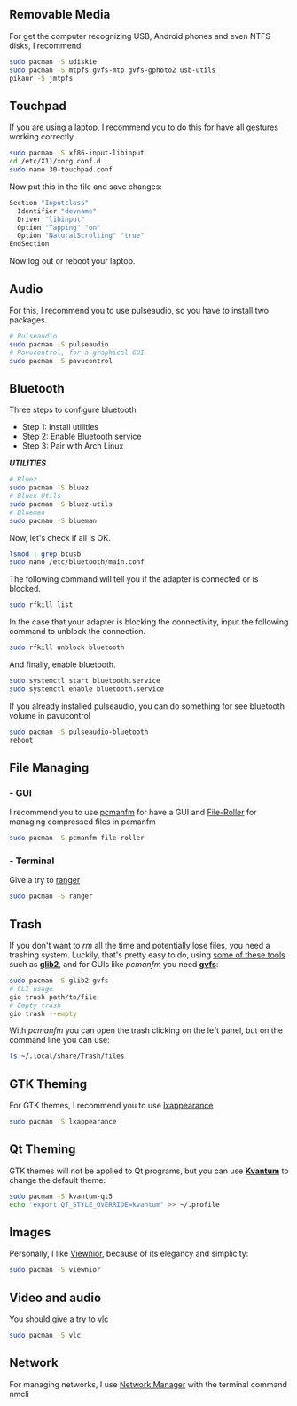 ## Removable Media
For get the computer recognizing USB, Android phones and even NTFS disks, I recommend:
```bash
sudo pacman -S udiskie
sudo pacman -S mtpfs gvfs-mtp gvfs-gphoto2 usb-utils
pikaur -S jmtpfs
```

## Touchpad
If you are using a laptop, I recommend you to do this for have all gestures working correctly.
```bash
sudo pacman -S xf86-input-libinput
cd /etc/X11/xorg.conf.d
sudo nano 30-touchpad.conf
```

Now put this in the file and save changes:
```bash
Section "Inputclass"
  Identifier "devname"
  Driver "libinput"
  Option "Tapping" "on"
  Option "NaturalScrolling" "true"
EndSection
```

Now log out or reboot your laptop.

## Audio
For this, I recommend you to use pulseaudio, so you have to install two packages.
```bash
# Pulseaudio
sudo pacman -S pulseaudio
# Pavucontrol, for a graphical GUI
sudo pacman -S pavucontrol
```

## Bluetooth
Three steps to configure bluetooth
- Step 1: Install utilities
- Step 2: Enable Bluetooth service
- Step 3: Pair with Arch Linux


***UTILITIES***
```bash
# Bluez
sudo pacman -S bluez
# Bluex Utils
sudo pacman -S bluez-utils
# Blueman
sudo pacman -S blueman
```

Now, let's check if all is OK.
```bash
lsmod | grep btusb
sudo nano /etc/bluetooth/main.conf
```

The following command will tell you if the adapter is connected or is blocked.
```bash
sudo rfkill list
```

In the case that your adapter is blocking the connectivity, input the following command to unblock the connection.
```bash
sudo rfkill unblock bluetooth
```

And finally, enable bluetooth.
```bash
sudo systemctl start bluetooth.service
sudo systemctl enable bluetooth.service
```

If you already installed pulseaudio, you can do something for see bluetooth volume in pavucontrol
```bash
sudo pacman -S pulseaudio-bluetooth
reboot
```

## File Managing
### - GUI
I recommend you to use [pcmanfm](https://github.com/lxde/pcmanfm) for have a GUI and [File-Roller](https://github.com/GNOME/file-roller) for managing compressed files in pcmanfm
```bash
sudo pacman -S pcmanfm file-roller
```

### - Terminal
Give a try to [ranger](https://github.com/ranger/ranger)
```bash
sudo pacman -S ranger
```

## Trash

If you don't want to *rm* all the time and potentially lose files, you need a
trashing system. Luckily, that's pretty easy to do, using
[some of these tools](https://wiki.archlinux.org/index.php/Trash_management#Trash_creation)
such as **[glib2](https://www.archlinux.org/packages/core/x86_64/glib2/)**,
and for GUIs like *pcmanfm* you need **[gvfs](https://www.archlinux.org/packages/extra/x86_64/gvfs/)**:

```bash
sudo pacman -S glib2 gvfs
# CLI usage
gio trash path/to/file
# Empty trash
gio trash --empty
```

With *pcmanfm* you can open the trash clicking on the left panel, but on the command
line you can use:

```bash
ls ~/.local/share/Trash/files
```

## GTK Theming
For GTK themes, I recommend you to use [lxappearance](https://github.com/lxde/lxappearance)
```bash
sudo pacman -S lxappearance
```

## Qt Theming

GTK themes will not be applied to Qt programs, but you can use
[**Kvantum**](https://archlinux.org/packages/?name=kvantum-qt5) to change the
default theme:

```bash
sudo pacman -S kvantum-qt5
echo "export QT_STYLE_OVERRIDE=kvantum" >> ~/.profile
```

## Images

Personally, I like [Viewnior](https://github.com/hellosiyan/Viewnior), because of its elegancy and simplicity:

```bash
sudo pacman -S viewnior
```

## Video and audio

You should give a try to 
[vlc](https://wiki.archlinux.org/index.php/VLC_media_player_(Espa%C3%B1ol))

```bash
sudo pacman -S vlc
```

## Network
For managing networks, I use [Network Manager](https://wiki.archlinux.org/title/NetworkManager) with the terminal command nmcli
